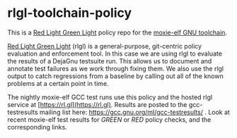 # rlgl-toolchain-policy

This is a [Red Light Green
Light](https://github.com/atgreen/red-light-green-light) policy repo
for the [moxie-elf GNU
toolchain](http://moxielogic.org/blog/pages/toolchain.html).

[Red Light Green
Light](https://github.com/atgreen/red-light-green-light) (rlgl) is a
general-purpose, git-centric policy evaluation and enforcement tool.
In this case we are using rlgl to evaluate the results of a DejaGnu
testsuite run.  This allows us to document and annotate test failures
as we work through fixing them.  We also use the rlgl output to catch
regressions from a baseline by calling out all of the known problems
at a certain point in time.

The nightly moxie-elf GCC test runs use this policy and the hosted
rlgl service at [https://rl.gl](https://rl.gl). Results are posted to
the gcc-testresults mailing list here:
https://gcc.gnu.org/ml/gcc-testresults/ .  Look at recent moxie-elf
test results for _GREEN_ or _RED_ policy checks, and the corresponding
links.






